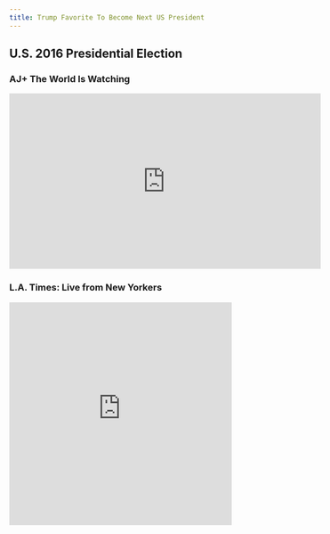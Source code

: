 ```yaml
---
title: Trump Favorite To Become Next US President
---
```


## U.S. 2016 Presidential Election

### AJ+ The World Is Watching

<iframe src="https://www.facebook.com/plugins/video.php?href=https%3A%2F%2Fwww.facebook.com%2Fajplusenglish%2Fvideos%2Fvb.407570359384477%2F832270233581152%2F%3Ftype%3D3&show_text=0&width=560" width="560" height="315" style="border:none;overflow:hidden" scrolling="no" frameborder="0" allowTransparency="true" allowFullScreen="true"></iframe>

### L.A. Times: Live from New Yorkers

<iframe src="https://www.facebook.com/plugins/video.php?href=https%3A%2F%2Fwww.facebook.com%2Flatimes%2Fvideos%2Fvb.5863113009%2F10154796010968010%2F%3Ftype%3D3&show_text=0&width=400" width="400" height="400" style="border:none;overflow:hidden" scrolling="no" frameborder="0" allowTransparency="true" allowFullScreen="true"></iframe>
